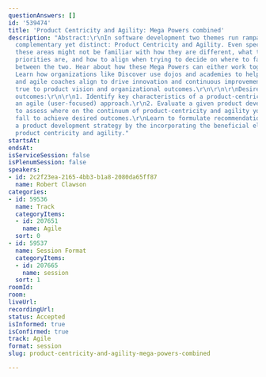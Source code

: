 ```yaml
---
questionAnswers: []
id: '539474'
title: 'Product Centricity and Agility: Mega Powers combined'
description: "Abstract:\r\nIn software development two themes run rampant which are
  complementary yet distinct: Product Centricity and Agility. Even specialists of
  these areas might not be familiar with how they are different, what their divergent
  priorities are, and how to align when trying to decide on where to fall on the continuum
  between the two. Hear about how these Mega Powers can either work together or explode!
  Learn how organizations like Discover use dojos and academies to helps product leaders
  and agile coaches align to drive innovation and continuous improvement while staying
  true to product vision and organizational outcomes.\r\n\r\n\r\nDesired learning
  outcomes:\r\n\r\n1. Identify key characteristics of a product-centric approach and
  an agile (user-focused) approach.\r\n2. Evaluate a given product development scenario
  to assess where on the continuum of product-centricity and agility your team must
  fall to achieve desired outcomes.\r\nLearn to formulate recommendations for improving
  a product development strategy by the incorporating the beneficial elements of both
  product centricity and agility."
startsAt: 
endsAt: 
isServiceSession: false
isPlenumSession: false
speakers:
- id: 2c2f23ea-2165-4bb3-b1a8-2080da65ff87
  name: Robert Clawson
categories:
- id: 59536
  name: Track
  categoryItems:
  - id: 207651
    name: Agile
  sort: 0
- id: 59537
  name: Session Format
  categoryItems:
  - id: 207665
    name: session
  sort: 1
roomId: 
room: 
liveUrl: 
recordingUrl: 
status: Accepted
isInformed: true
isConfirmed: true
track: Agile
format: session
slug: product-centricity-and-agility-mega-powers-combined

---
```

